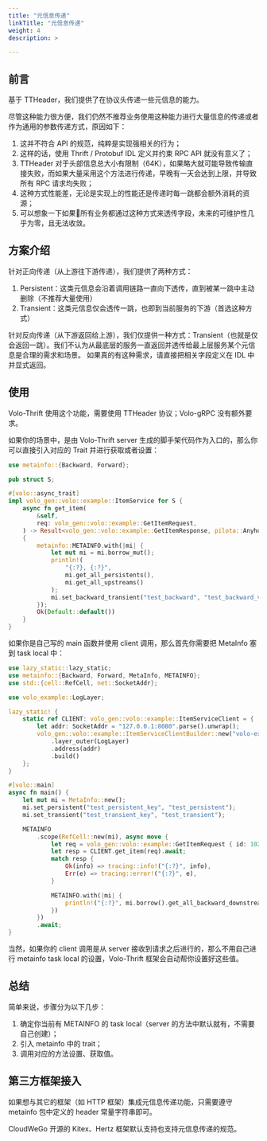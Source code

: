 ```yaml
---
title: "元信息传递"
linkTitle: "元信息传递"
weight: 4
description: >

---
```


## 前言

基于 TTHeader，我们提供了在协议头传递一些元信息的能力。

尽管这种能力很方便，我们仍然不推荐业务使用这种能力进行大量信息的传递或者作为通用的参数传递方式，原因如下：

1. 这并不符合 API 的规范，纯粹是实现强相关的行为；
2. 这样的话，使用 Thrift / Protobuf IDL 定义并约束 RPC API 就没有意义了；
3. TTHeader 对于头部信息总大小有限制（64K），如果略大就可能导致传输直接失败，而如果大量采用这个方法进行传递，早晚有一天会达到上限，并导致所有 RPC 请求均失败；
4. 这种方式性能差，无论是实现上的性能还是传递时每一跳都会额外消耗的资源；
5. 可以想象一下如果所有业务都通过这种方式来透传字段，未来的可维护性几乎为零，且无法收敛。

## 方案介绍

针对正向传递（从上游往下游传递），我们提供了两种方式：

1. Persistent：这类元信息会沿着调用链路一直向下透传，直到被某一跳中主动删除（不推荐大量使用）
2. Transient：这类元信息仅会透传一跳，也即到当前服务的下游（首选这种方式）

针对反向传递（从下游返回给上游），我们仅提供一种方式：Transient（也就是仅会返回一跳）。我们不认为从最底层的服务一直返回并透传给最上层服务某个元信息是合理的需求和场景。
如果真的有这种需求，请直接把相关字段定义在 IDL 中并显式返回。

## 使用

Volo-Thrift 使用这个功能，需要使用 TTHeader 协议；Volo-gRPC 没有额外要求。

如果你的场景中，是由 Volo-Thrift server 生成的脚手架代码作为入口的，那么你可以直接引入对应的 Trait 并进行获取或者设置：

```rust
use metainfo::{Backward, Forward};

pub struct S;

#[volo::async_trait]
impl volo_gen::volo::example::ItemService for S {
    async fn get_item(
        &self,
        req: volo_gen::volo::example::GetItemRequest,
    ) -> Result<volo_gen::volo::example::GetItemResponse, pilota::AnyhowError>
    {
        metainfo::METAINFO.with(|mi| {
            let mut mi = mi.borrow_mut();
            println!(
                "{:?}, {:?}",
                mi.get_all_persistents(),
                mi.get_all_upstreams()
            );
            mi.set_backward_transient("test_backward", "test_backward_value");
        });
        Ok(Default::default())
    }
}
```

如果你是自己写的 main 函数并使用 client 调用，那么首先你需要把 MetaInfo 塞到 task local 中：

```rust
use lazy_static::lazy_static;
use metainfo::{Backward, Forward, MetaInfo, METAINFO};
use std::{cell::RefCell, net::SocketAddr};

use volo_example::LogLayer;

lazy_static! {
    static ref CLIENT: volo_gen::volo::example::ItemServiceClient = {
        let addr: SocketAddr = "127.0.0.1:8080".parse().unwrap();
        volo_gen::volo::example::ItemServiceClientBuilder::new("volo-example-item")
            .layer_outer(LogLayer)
            .address(addr)
            .build()
    };
}

#[volo::main]
async fn main() {
    let mut mi = MetaInfo::new();
    mi.set_persistent("test_persistent_key", "test_persistent");
    mi.set_transient("test_transient_key", "test_transient");

    METAINFO
        .scope(RefCell::new(mi), async move {
            let req = volo_gen::volo::example::GetItemRequest { id: 1024 };
            let resp = CLIENT.get_item(req).await;
            match resp {
                Ok(info) => tracing::info!("{:?}", info),
                Err(e) => tracing::error!("{:?}", e),
            }

            METAINFO.with(|mi| {
                println!("{:?}", mi.borrow().get_all_backward_downstreams());
            })
        })
        .await;
}
```

当然，如果你的 client 调用是从 server 接收到请求之后进行的，那么不用自己进行 metainfo task local 的设置，Volo-Thrift 框架会自动帮你设置好这些值。

## 总结

简单来说，步骤分为以下几步：

1. 确定你当前有 METAINFO 的 task local（server 的方法中默认就有，不需要自己创建）；
2. 引入 metainfo 中的 trait；
3. 调用对应的方法设置、获取值。

## 第三方框架接入

如果想与其它的框架（如 HTTP 框架）集成元信息传递功能，只需要遵守 metainfo 包中定义的 header 常量字符串即可。

CloudWeGo 开源的 Kitex、Hertz 框架默认支持也支持元信息传递的规范。
